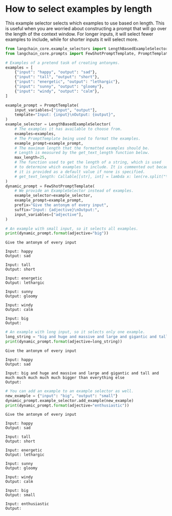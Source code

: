 # How to select examples by length

This example selector selects which examples to use based on length. This is useful when you are worried about constructing a prompt that will go over the length of the context window. For longer inputs, it will select fewer examples to include, while for shorter inputs it will select more.


```python
from langchain_core.example_selectors import LengthBasedExampleSelector
from langchain_core.prompts import FewShotPromptTemplate, PromptTemplate

# Examples of a pretend task of creating antonyms.
examples = [
    {"input": "happy", "output": "sad"},
    {"input": "tall", "output": "short"},
    {"input": "energetic", "output": "lethargic"},
    {"input": "sunny", "output": "gloomy"},
    {"input": "windy", "output": "calm"},
]

example_prompt = PromptTemplate(
    input_variables=["input", "output"],
    template="Input: {input}\nOutput: {output}",
)
example_selector = LengthBasedExampleSelector(
    # The examples it has available to choose from.
    examples=examples,
    # The PromptTemplate being used to format the examples.
    example_prompt=example_prompt,
    # The maximum length that the formatted examples should be.
    # Length is measured by the get_text_length function below.
    max_length=25,
    # The function used to get the length of a string, which is used
    # to determine which examples to include. It is commented out because
    # it is provided as a default value if none is specified.
    # get_text_length: Callable[[str], int] = lambda x: len(re.split("\n| ", x))
)
dynamic_prompt = FewShotPromptTemplate(
    # We provide an ExampleSelector instead of examples.
    example_selector=example_selector,
    example_prompt=example_prompt,
    prefix="Give the antonym of every input",
    suffix="Input: {adjective}\nOutput:",
    input_variables=["adjective"],
)
```


```python
# An example with small input, so it selects all examples.
print(dynamic_prompt.format(adjective="big"))
```

    Give the antonym of every input
    
    Input: happy
    Output: sad
    
    Input: tall
    Output: short
    
    Input: energetic
    Output: lethargic
    
    Input: sunny
    Output: gloomy
    
    Input: windy
    Output: calm
    
    Input: big
    Output:
    


```python
# An example with long input, so it selects only one example.
long_string = "big and huge and massive and large and gigantic and tall and much much much much much bigger than everything else"
print(dynamic_prompt.format(adjective=long_string))
```

    Give the antonym of every input
    
    Input: happy
    Output: sad
    
    Input: big and huge and massive and large and gigantic and tall and much much much much much bigger than everything else
    Output:
    


```python
# You can add an example to an example selector as well.
new_example = {"input": "big", "output": "small"}
dynamic_prompt.example_selector.add_example(new_example)
print(dynamic_prompt.format(adjective="enthusiastic"))
```

    Give the antonym of every input
    
    Input: happy
    Output: sad
    
    Input: tall
    Output: short
    
    Input: energetic
    Output: lethargic
    
    Input: sunny
    Output: gloomy
    
    Input: windy
    Output: calm
    
    Input: big
    Output: small
    
    Input: enthusiastic
    Output:
    


```python

```
